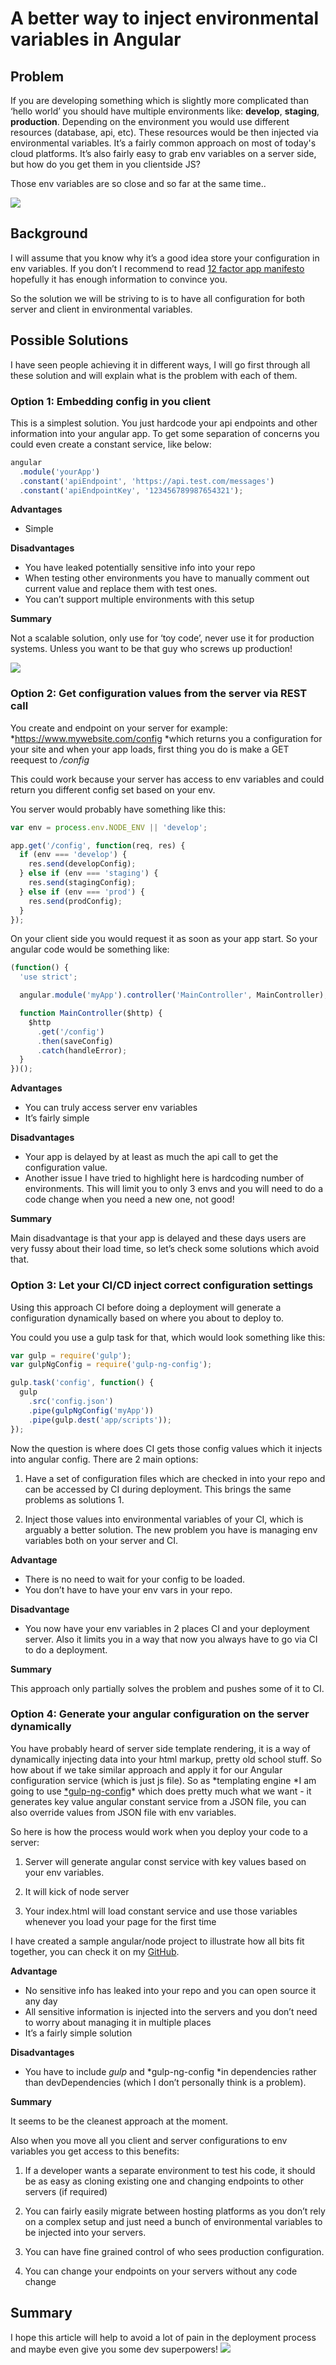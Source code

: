 # A better way to inject environmental variables in Angular

## Problem

If you are developing something which is slightly more complicated than ‘hello
world’ you should have multiple environments like: **develop**, **staging**, **production**. Depending on the environment you would use different resources (database, api, etc). These resources would be then injected via environmental variables. It’s a fairly common approach on most of today's cloud platforms. It’s also fairly easy to grab env variables on a server side, but how do you get them in you clientside JS?

Those env variables are so close and so far at the same time..

![](https://cdn-images-1.medium.com/max/2000/1*8lYq6crpl26UkaePeUtpyQ.gif)

## Background

I will assume that you know why it’s a good idea store your configuration in env variables. If you don’t I recommend to read [12 factor app manifesto](http://12factor.net/config) hopefully it has enough
information to convince you.

So the solution we will be striving to is to have all configuration for both
server and client in environmental variables.

## Possible Solutions

I have seen people achieving it in different ways, I will go first through all
these solution and will explain what is the problem with each of them.

### Option 1: Embedding config in you client

This is a simplest solution. You just hardcode your api endpoints and other
information into your angular app. To get some separation of concerns you could
even create a constant service, like below:

```js
angular
  .module('yourApp')
  .constant('apiEndpoint', 'https://api.test.com/messages')
  .constant('apiEndpointKey', '123456789987654321');
```

**Advantages**

* Simple

**Disadvantages**

* You have leaked potentially sensitive info into your repo
* When testing other environments you have to manually comment out current value and replace them with test ones.
* You can’t support multiple environments with this setup

**Summary**

Not a scalable solution, only use for ‘toy code’, never use it for production
systems. Unless you want to be that guy who screws up production!

![](https://cdn-images-1.medium.com/max/2000/1*PQVT5IB3k0Xsh8qZTi445A.gif)

### Option 2: Get configuration values from the server via REST call

You create and endpoint on your server for example:
*https://www.mywebsite.com/config *which returns you a configuration for your
site and when your app loads, first thing you do is make a GET reequest to
_/config_

This could work because your server has access to env variables and could return
you different config set based on your env.

You server would probably have something like this:

```js
var env = process.env.NODE_ENV || 'develop';

app.get('/config', function(req, res) {
  if (env === 'develop') {
    res.send(developConfig);
  } else if (env === 'staging') {
    res.send(stagingConfig);
  } else if (env === 'prod') {
    res.send(prodConfig);
  }
});
```

On your client side you would request it as soon as your app start. So your
angular code would be something like:

```js
(function() {
  'use strict';

  angular.module('myApp').controller('MainController', MainController);

  function MainController($http) {
    $http
      .get('/config')
      .then(saveConfig)
      .catch(handleError);
  }
})();
```

**Advantages**

* You can truly access server env variables
* It’s fairly simple

**Disadvantages**

* Your app is delayed by at least as much the api call to get the configuration value.
* Another issue I have tried to highlight here is hardcoding number of environments. This will limit you to only 3 envs and you will need to do a code change when you need a new one, not good!

**Summary**

Main disadvantage is that your app is delayed and these days users are very fussy about their load time, so let’s check some solutions which avoid that.

### Option 3: Let your CI/CD inject correct configuration settings

Using this approach CI before doing a deployment will generate a configuration dynamically based on where you about to deploy to.

You could you use a gulp task for that, which would look something like this:

```js
var gulp = require('gulp');
var gulpNgConfig = require('gulp-ng-config');

gulp.task('config', function() {
  gulp
    .src('config.json')
    .pipe(gulpNgConfig('myApp'))
    .pipe(gulp.dest('app/scripts'));
});
```

Now the question is where does CI gets those config values which it injects into
angular config. There are 2 main options:

1. Have a set of configuration files which are checked in into your repo and can
   be accessed by CI during deployment. This brings the same problems as
   solutions 1.

2. Inject those values into environmental variables of your CI, which is
   arguably a better solution. The new problem you have is managing env
   variables both on your server and CI.

**Advantage**

* There is no need to wait for your config to be loaded.
* You don’t have to have your env vars in your repo.

**Disadvantage**

* You now have your env variables in 2 places CI and your deployment server.
  Also it limits you in a way that now you always have to go via CI to do a
  deployment.

**Summary**

This approach only partially solves the problem and pushes some of it to CI.

### Option 4: Generate your angular configuration on the server dynamically

You have probably heard of server side template rendering, it is a way of dynamically injecting data into your html markup, pretty old school stuff. So how about if we take similar approach and apply it for our Angular configuration service (which is just js file). So as *templating engine *I am going to use [\*gulp-ng-config](https://github.com/ajwhite/gulp-ng-config)\* which does pretty much what we want - it generates key value angular constant service from a JSON file, you can also override values from JSON file with env variables.

So here is how the process would work when you deploy your code to a server:

1. Server will generate angular const service with key values based on your env
   variables.

2. It will kick of node server

3. Your index.html will load constant service and use those variables whenever
   you load your page for the first time

I have created a sample angular/node project to illustrate how all bits fit together, you can check it on my [GitHub](https://github.com/kudresov/angular-config-vars).

**Advantage**

* No sensitive info has leaked into your repo and you can open source it any day
* All sensitive information is injected into the servers and you don’t need to worry about managing it in multiple places
* It’s a fairly simple solution

**Disadvantages**

* You have to include _gulp_ and *gulp-ng-config *in dependencies rather than devDependencies (which I don’t personally think is a problem).

**Summary**

It seems to be the cleanest approach at the moment.

Also when you move all you client and server configurations to env variables you
get access to this benefits:

1. If a developer wants a separate environment to test his code, it should be as
   easy as cloning existing one and changing endpoints to other servers (if
   required)

2. You can fairly easily migrate between hosting platforms as you don’t rely on
   a complex setup and just need a bunch of environmental variables to be
   injected into your servers.

3. You can have fine grained control of who sees production configuration.

4. You can change your endpoints on your servers without any code change

## Summary

I hope this article will help to avoid a lot of pain in the deployment process
and maybe even give you some dev superpowers!
![](https://cdn-images-1.medium.com/max/2000/1*SnsghO5h6Jqs0r96qewxBQ.gif)
